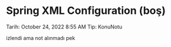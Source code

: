 # Spring XML Configuration (boş)

Tarih: October 24, 2022 8:55 AM
Tip: KonuNotu

izlendi ama not alınmadı pek